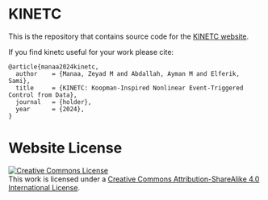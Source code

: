 # KINETC

This is the repository that contains source code for the [KINETC website](https://zmanaa.github.io/kinetc/).

If you find kinetc useful for your work please cite:
```
@article{manaa2024kinetc,
  author    = {Manaa, Zeyad M and Abdallah, Ayman M and Elferik, Sami},
  title     = {KINETC: Koopman-Inspired Nonlinear Event-Triggered Control from Data},
  journal   = {holder},
  year      = {2024},
}
```

# Website License
<a rel="license" href="http://creativecommons.org/licenses/by-sa/4.0/"><img alt="Creative Commons License" style="border-width:0" src="https://i.creativecommons.org/l/by-sa/4.0/88x31.png" /></a><br />This work is licensed under a <a rel="license" href="http://creativecommons.org/licenses/by-sa/4.0/">Creative Commons Attribution-ShareAlike 4.0 International License</a>.
